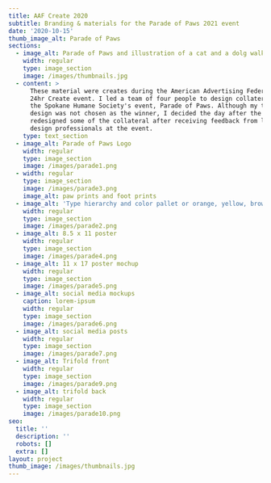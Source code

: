 ```yaml
---
title: AAF Create 2020
subtitle: Branding & materials for the Parade of Paws 2021 event
date: '2020-10-15'
thumb_image_alt: Parade of Paws
sections:
  - image_alt: Parade of Paws and illustration of a cat and a dolg walking
    width: regular
    type: image_section
    image: /images/thumbnails.jpg
  - content: >
      These material were creates during the American Advertising Federation's
      24hr Create event. I led a team of four people to design collateral for
      the Spokane Humane Society's event, Parade of Paws. Although my team's 
      design was not chosen as the winner, I decided the day after the event to
      redesigned some of the collateral after receiving feedback from local
      design professionals at the event.
    type: text_section
  - image_alt: Parade of Paws Logo
    width: regular
    type: image_section
    image: /images/parade1.png
  - width: regular
    type: image_section
    image: /images/parade3.png
    image_alt: paw prints and foot prints
  - image_alt: 'Type hierarchy and color pallet or orange, yellow, brown, and aqua'
    width: regular
    type: image_section
    image: /images/parade2.png
  - image_alt: 8.5 x 11 poster
    width: regular
    type: image_section
    image: /images/parade4.png
  - image_alt: 11 x 17 poster mochup
    width: regular
    type: image_section
    image: /images/parade5.png
  - image_alt: social media mockups
    caption: lorem-ipsum
    width: regular
    type: image_section
    image: /images/parade6.png
  - image_alt: social media posts
    width: regular
    type: image_section
    image: /images/parade7.png
  - image_alt: Trifold front
    width: regular
    type: image_section
    image: /images/parade9.png
  - image_alt: trifold back
    width: regular
    type: image_section
    image: /images/parade10.png
seo:
  title: ''
  description: ''
  robots: []
  extra: []
layout: project
thumb_image: /images/thumbnails.jpg
---
```

